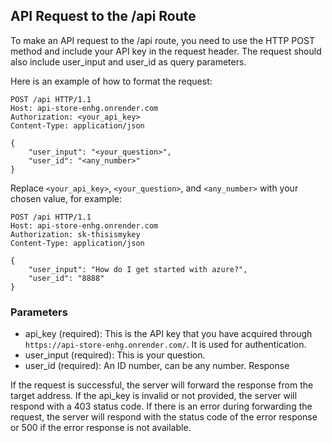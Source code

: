 ## API Request to the /api Route  

To make an API request to the /api route, you need to use the HTTP POST method and include your API key in the request header. The request should also include user_input and user_id as query parameters.

Here is an example of how to format the request:  

```
POST /api HTTP/1.1
Host: api-store-enhg.onrender.com
Authorization: <your_api_key>
Content-Type: application/json

{
    "user_input": "<your_question>",
    "user_id": "<any_number>"
}
```

Replace `<your_api_key>`, `<your_question>`, and `<any_number>` with your chosen value, for example:  

```
POST /api HTTP/1.1
Host: api-store-enhg.onrender.com
Authorization: sk-thisismykey
Content-Type: application/json

{
    "user_input": "How do I get started with azure?",
    "user_id": "8888"
}

```

### Parameters  

- api_key (required): This is the API key that you have acquired through `https://api-store-enhg.onrender.com/`. It is used for authentication.
- user_input (required): This is your question.
- user_id (required): An ID number, can be any number.
Response

If the request is successful, the server will forward the response from the target address. If the api_key is invalid or not provided, the server will respond with a 403 status code. If there is an error during forwarding the request, the server will respond with the status code of the error response or 500 if the error response is not available.
